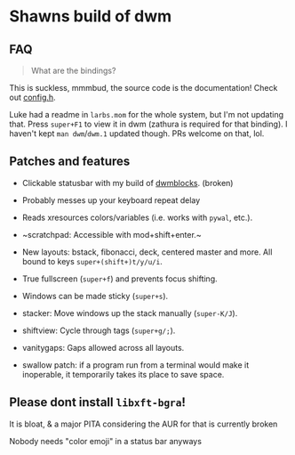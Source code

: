 # Shawns build of dwm

## FAQ

> What are the bindings?

This is suckless, mmmbud, the source code is the documentation! Check out [config.h](config.h).

Luke had a readme in `larbs.mom` for the whole system, but I'm not updating that.
Press `super+F1` to view it in dwm (zathura is required for that binding).
I haven't kept `man dwm`/`dwm.1` updated though. PRs welcome on that, lol.

## Patches and features

- Clickable statusbar with my build of [dwmblocks](https://github.com/scresante/dwmblocks).
  (broken)
- Probably messes up your keyboard repeat delay
- Reads xresources colors/variables (i.e. works with `pywal`, etc.).
- ~scratchpad: Accessible with mod+shift+enter.~
- New layouts: bstack, fibonacci, deck, centered master and more. All bound to keys `super+(shift+)t/y/u/i`.
- True fullscreen (`super+f`) and prevents focus shifting.
- Windows can be made sticky (`super+s`).

- stacker: Move windows up the stack manually (`super-K/J`).
- shiftview: Cycle through tags (`super+g/;`).
- vanitygaps: Gaps allowed across all layouts.
- swallow patch: if a program run from a terminal would make it inoperable, it temporarily takes its place to save space.

## Please **dont** install `libxft-bgra`!

It is bloat, & a major PITA considering the AUR for that is currently broken

Nobody needs "color emoji" in a status bar anyways
